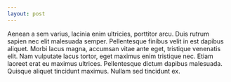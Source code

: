 ```yaml
---
layout: post
---
```


Aenean a sem varius, lacinia enim ultricies, porttitor arcu. Duis rutrum sapien nec elit malesuada semper. Pellentesque finibus velit in est dapibus aliquet. Morbi lacus magna, accumsan vitae ante eget, tristique venenatis elit. Nam vulputate lacus tortor, eget maximus enim tristique nec. Etiam laoreet erat eu maximus ultrices. Pellentesque dictum dapibus malesuada. Quisque aliquet tincidunt maximus. Nullam sed tincidunt ex. 